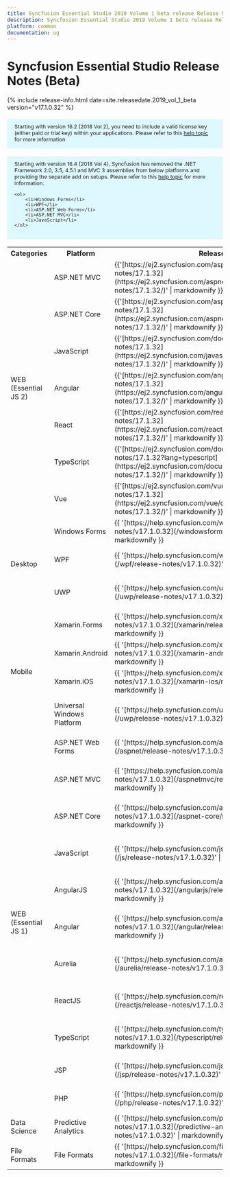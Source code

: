 ```yaml
---
title: Syncfusion Essential Studio 2019 Volume 1 beta release Release Notes  
description: Syncfusion Essential Studio 2019 Volume 1 beta release Release Notes  
platform: common
documentation: ug
---
```


# Syncfusion Essential Studio  Release Notes (Beta)

{% include release-info.html date=site.releasedate.2019_vol_1_beta   version="v17.1.0.32" %} 

<style>
#license {
    font-size: .88em!important;
margin-top: 1.5em;     margin-bottom: 1.5em;
    background-color: #def8ff;
    padding: 10px 17px 14px;
}
</style>

<div id="license">
Starting with version 16.2 (2018 Vol 2), you need to include a valid license key (either paid or trial key) within your applications. 
Please refer to this <a href="/common/essential-studio/licensing/license-key">help topic</a> for more information 
</div>


<div id="license">
    Starting with version 16.4 (2018 Vol 4), Syncfusion has removed the .NET Framework 2.0, 3.5, 4.5.1 and MVC 3 assemblies from below platforms and providing the separate add on setups.
    Please refer to this <a href="/common/essential-studio/installation/essential-studio-platform-framework-add-ons">help topic</a> for more information.

    <ol>
        <li>Windows Forms</li>
        <li>WPF</li>
        <li>ASP.NET Web Forms</li>
        <li>ASP.NET MVC</li>
        <li>JavaScript</li>
    </ol>

</div>


<table>
<tr>
<th>
Categories</th><th>
Platform</th><th>
Release Notes</th><th>
Read Me</th></tr>
<tr>
<td rowspan="7">
WEB (Essential JS 2)
</td>
<td>
ASP.NET MVC
</td>
<td>{{'[https://ej2.syncfusion.com/aspnetmvc/documentation/release-notes/17.1.32](https://ej2.syncfusion.com/aspnetmvc/documentation/release-notes/17.1.32/)' | markdownify }}
</td>
<td>{{'[http://files2.syncfusion.com/Installs/v17.1.0.32/ReadMe/essential-js2/TypeScript.html](http://files2.syncfusion.com/Installs/v17.1.0.32/ReadMe/essential-js2/ASPMVC.html)' | markdownify }}
</td>
</tr>
<tr>
<td>
ASP.NET Core	
</td>
<td>{{'[https://ej2.syncfusion.com/aspnetcore/documentation/release-notes/17.1.32](https://ej2.syncfusion.com/aspnetcore/documentation/release-notes/17.1.32/)' | markdownify }}
</td>
<td>{{'[http://files2.syncfusion.com/Installs/v17.1.0.32/ReadMe/essential-js2/TypeScript.html](http://files2.syncfusion.com/Installs/v17.1.0.32/ReadMe/essential-js2/ASPNETCORE.html)' | markdownify }}
</td>
</tr>
<tr>
<td>
JavaScript
</td>
<td>{{'[https://ej2.syncfusion.com/documentation/release-notes/17.1.32](https://ej2.syncfusion.com/javascript/documentation/release-notes/17.1.32/)' | markdownify }}
</td>
<td>{{'[http://files2.syncfusion.com/Installs/v17.1.0.32/ReadMe/essential-js2/JavaScript.html](http://files2.syncfusion.com/Installs/v17.1.0.32/ReadMe/essential-js2/JavaScript.html)' | markdownify }}
</td>
</tr>
<tr>
<td>
Angular
</td>
<td>{{'[https://ej2.syncfusion.com/angular/documentation/release-notes/17.1.32](https://ej2.syncfusion.com/angular/documentation/release-notes/17.1.32/)' | markdownify }}
</td>
<td>{{'[http://files2.syncfusion.com/Installs/v17.1.0.32/ReadMe/essential-js2/Angular.html](http://files2.syncfusion.com/Installs/v17.1.0.32/ReadMe/essential-js2/Angular.html)' | markdownify }}
</td>
</tr>
<tr>
<td>
React
</td>
<td>{{'[https://ej2.syncfusion.com/react/documentation/release-notes/17.1.32](https://ej2.syncfusion.com/react/documentation/release-notes/17.1.32/)' | markdownify }}
</td>
<td>{{'[http://files2.syncfusion.com/Installs/v17.1.0.32/ReadMe/essential-js2/React.html](http://files2.syncfusion.com/Installs/v17.1.0.32/ReadMe/essential-js2/React.html)' | markdownify }}
</td>
</tr>
<tr>
<td>
TypeScript
</td>
<td>{{'[https://ej2.syncfusion.com/documentation/release-notes/17.1.32?lang=typescript](https://ej2.syncfusion.com/documentation/release-notes/17.1.32/)' | markdownify }}
</td>
<td>{{'[http://files2.syncfusion.com/Installs/v17.1.0.32/ReadMe/essential-js2/TypeScript.html](http://files2.syncfusion.com/Installs/v17.1.0.32/ReadMe/essential-js2/TypeScript.html)' | markdownify }}
</td>
</tr>
<tr>
<td>
Vue
</td>
<td>{{'[https://ej2.syncfusion.com/vue/documentation/release-notes/17.1.32](https://ej2.syncfusion.com/vue/documentation/release-notes/17.1.32/)' | markdownify }}
</td>
<td>{{'[http://files2.syncfusion.com/Installs/v17.1.0.32/ReadMe/essential-js2/Vue.html](http://files2.syncfusion.com/Installs/v17.1.0.32/ReadMe/essential-js2/Vue.html)' | markdownify }}
</td>
</tr>
<tr>
<td rowspan="3">
Desktop
</td>
<td>
Windows Forms
</td>
<td>{{ '[https://help.syncfusion.com/windowsforms/release-notes/v17.1.0.32](/windowsforms/release-notes/v17.1.0.32)' | markdownify }}
</td>
<td>{{ '[http://files2.syncfusion.com/Installs/v17.1.0.32/ReadMe/WindowsForms.html](http://files2.syncfusion.com/Installs/v17.1.0.32/ReadMe/WindowsForms.html)' | markdownify }}
</td>
</tr>
<tr>
<td>
WPF
</td>
<td>{{ '[https://help.syncfusion.com/wpf/release-notes/v17.1.0.32](/wpf/release-notes/v17.1.0.32)' | markdownify }}
</td>
<td>{{ '[http://files2.syncfusion.com/Installs/v17.1.0.32/ReadMe/WPF.html](http://files2.syncfusion.com/Installs/v17.1.0.32/ReadMe/WPF.html)' | markdownify }}
</td>
</tr>
<tr>
<td>
UWP
</td>
<td>{{ '[https://help.syncfusion.com/uwp/release-notes/v17.1.0.32](/uwp/release-notes/v17.1.0.32)' | markdownify }}
</td>
<td>{{ '[http://files2.syncfusion.com/Installs/v17.1.0.32/ReadMe/UniversalWindows.html](http://files2.syncfusion.com/Installs/v17.1.0.32/ReadMe/UniversalWindows.html)' | markdownify }}
</td>
</tr>
<tr>
<td rowspan="4">
Mobile
</td>
<td>
Xamarin.Forms
</td>
<td>{{ '[https://help.syncfusion.com/xamarin/release-notes/v17.1.0.32](/xamarin/release-notes/v17.1.0.32)' | markdownify }}
</td>
<td>{{ '[http://files2.syncfusion.com/Installs/v17.1.0.32/ReadMe/Xamarin_Forms.html](http://files2.syncfusion.com/Installs/v17.1.0.32/ReadMe/Xamarin_Forms.html)' | markdownify }}
</td>
</tr>
<tr>
<td>
Xamarin.Android
</td>
<td>{{ '[https://help.syncfusion.com/xamarin-android/release-notes/v17.1.0.32](/xamarin-android/release-notes/v17.1.0.32)' | markdownify }}
</td>
<td>{{ '[http://files2.syncfusion.com/Installs/v17.1.0.32/ReadMe/Xamarin_Forms.html](http://files2.syncfusion.com/Installs/v17.1.0.32/ReadMe/Xamarin_Forms.html)' | markdownify }}
</td>
</tr>
<tr>
<td>
Xamarin.iOS
</td>
<td>{{ '[https://help.syncfusion.com/xamarin-ios/release-notes/v17.1.0.32](/xamarin-ios/release-notes/v17.1.0.32)' | markdownify }}
</td>
<td>{{ '[http://files2.syncfusion.com/Installs/v17.1.0.32/ReadMe/Xamarin_Forms.html](http://files2.syncfusion.com/Installs/v17.1.0.32/ReadMe/Xamarin_Forms.html)' | markdownify }}
</td>
</tr>
<tr>
<td>
Universal Windows Platform
</td>
<td>{{ '[https://help.syncfusion.com/uwp/release-notes/v17.1.0.32](/uwp/release-notes/v17.1.0.32)' | markdownify }}
</td>
<td>{{ '[http://files2.syncfusion.com/Installs/v17.1.0.32/ReadMe/UniversalWindows.html](http://files2.syncfusion.com/Installs/v17.1.0.32/ReadMe/UniversalWindows.html)' | markdownify }}
</td>
</tr>
<tr>
<td rowspan="11">
WEB (Essential JS 1)
</td>
<td>
ASP.NET Web Forms
</td>
<td>{{ '[https://help.syncfusion.com/aspnet/release-notes/v17.1.0.32](/aspnet/release-notes/v17.1.0.32)' | markdownify }}
</td>
<td>{{ '[http://files2.syncfusion.com/Installs/v17.1.0.32/ReadMe/essential-js1/ASP.html](http://files2.syncfusion.com/Installs/v17.1.0.32/ReadMe/essential-js1/ASP.html)' | markdownify }}
</td>
</tr>
<tr>
<td>
ASP.NET MVC
</td>
<td>{{ '[https://help.syncfusion.com/aspnetmvc/release-notes/v17.1.0.32](/aspnetmvc/release-notes/v17.1.0.32)' | markdownify }}
</td>
<td>{{ '[http://files2.syncfusion.com/Installs/v17.1.0.32/ReadMe/essential-js1/ASPMVC.html](http://files2.syncfusion.com/Installs/v17.1.0.32/ReadMe/essential-js1/ASPMVC.html)' | markdownify }}
</td>
</tr>
<tr>
<td>
ASP.NET Core
</td>
<td>{{ '[https://help.syncfusion.com/aspnet-core/release-notes/v17.1.0.32](/aspnet-core/release-notes/v17.1.0.32)' | markdownify }}
</td>
<td>
{{ '[http://files2.syncfusion.com/Installs/v17.1.0.32/ReadMe/essential-js1/ASPNETCORE.html](http://files2.syncfusion.com/Installs/v17.1.0.32/ReadMe/essential-js1/ASPNETCORE.html)' | markdownify }}
</td>
</tr>
<tr>
<td>
JavaScript
</td>
<td>{{ '[https://help.syncfusion.com/js/release-notes/v17.1.0.32](/js/release-notes/v17.1.0.32)' | markdownify }}
</td>
<td>{{ '[http://files2.syncfusion.com/Installs/v17.1.0.32/ReadMe/essential-js1/JavaScript.html](http://files2.syncfusion.com/Installs/v17.1.0.32/ReadMe/essential-js1/JavaScript.html)' | markdownify }}
</td>
</tr>
<tr>
<td>
AngularJS
</td>
<td>{{ '[https://help.syncfusion.com/angularjs/release-notes/v17.1.0.32](/angularjs/release-notes/v17.1.0.32)' | markdownify }}
</td>
<td>{{ '[http://files2.syncfusion.com/Installs/v17.1.0.32/ReadMe/essential-js1/AngularJS.html](http://files2.syncfusion.com/Installs/v17.1.0.32/ReadMe/essential-js1/AngularJS.html)' | markdownify }}
</td>
</tr>
<tr>
<td>
Angular
</td>
<td>{{ '[https://help.syncfusion.com/angular/release-notes/v17.1.0.32](/angular/release-notes/v17.1.0.32)' | markdownify }}
</td>
<td>{{ '[http://files2.syncfusion.com/Installs/v17.1.0.32/ReadMe/essential-js1/Angular.html](http://files2.syncfusion.com/Installs/v17.1.0.32/ReadMe/essential-js1/Angular.html)' | markdownify }}
</td>
</tr>
<tr>
<td>
Aurelia
</td>
<td>{{ '[https://help.syncfusion.com/aurelia/release-notes/v17.1.0.32](/aurelia/release-notes/v17.1.0.32)' | markdownify }}
</td>
<td>{{ '[http://files2.syncfusion.com/Installs/v17.1.0.32/ReadMe/essential-js1/Aurelia.html](http://files2.syncfusion.com/Installs/v17.1.0.32/ReadMe/essential-js1/Aurelia.html)' | markdownify }}
</td>
</tr>
<tr>
<td>
ReactJS
</td>
<td>{{ '[https://help.syncfusion.com/reactjs/release-notes/v17.1.0.32](/reactjs/release-notes/v17.1.0.32)' | markdownify }}
</td>
<td>{{ '[http://files2.syncfusion.com/Installs/v17.1.0.32/ReadMe/essential-js1/ReactJS.html](http://files2.syncfusion.com/Installs/v17.1.0.32/ReadMe/essential-js1/ReactJS.html)' | markdownify }}
</td>
</tr>
<tr>
<td>
TypeScript
</td>
<td>{{ '[https://help.syncfusion.com/typescript/release-notes/v17.1.0.32](/typescript/release-notes/v17.1.0.32)' | markdownify }}
</td>
<td>{{ '[http://files2.syncfusion.com/Installs/v17.1.0.32/ReadMe/essential-js1/TypeScript.html](http://files2.syncfusion.com/Installs/v17.1.0.32/ReadMe/essential-js1/TypeScript.html)' | markdownify }}
</td>
</tr>
<tr>
<td>
JSP
</td>
<td>{{ '[https://help.syncfusion.com/jsp/release-notes/v17.1.0.32](/jsp/release-notes/v17.1.0.32)' | markdownify }}
</td>
<td>{{ '[http://files2.syncfusion.com/Installs/v17.1.0.32/ReadMe/essential-js1/JSP.html](http://files2.syncfusion.com/Installs/v17.1.0.32/ReadMe/essential-js1/JSP.html)' | markdownify }}
</td>
</tr>
<tr>
<td>
PHP
</td>
<td>{{ '[https://help.syncfusion.com/php/release-notes/v17.1.0.32](/php/release-notes/v17.1.0.32)' | markdownify }}
</td>
<td>{{ '[http://files2.syncfusion.com/Installs/v17.1.0.32/ReadMe/essential-js1/PHP.html](http://files2.syncfusion.com/Installs/v17.1.0.32/ReadMe/essential-js1/PHP.html)' | markdownify }}
</td>
</tr>
<tr>
<td>
Data Science
</td>
<td>
Predictive Analytics
</td>
<td>{{ '[https://help.syncfusion.com/predictive-analytics/release-notes/v17.1.0.32](/predictive-analytics/release-notes/v17.1.0.32)' | markdownify }}
</td>
<td>
</td>
</tr>
<tr>
<td>
File Formats
</td>
<td>
File Formats
</td>
<td>{{ '[https://help.syncfusion.com/file-formats/release-notes/v17.1.0.32](/file-formats/release-notes/v17.1.0.32)' | markdownify }}
</td>
<td>
</td>
</tr>
</table>